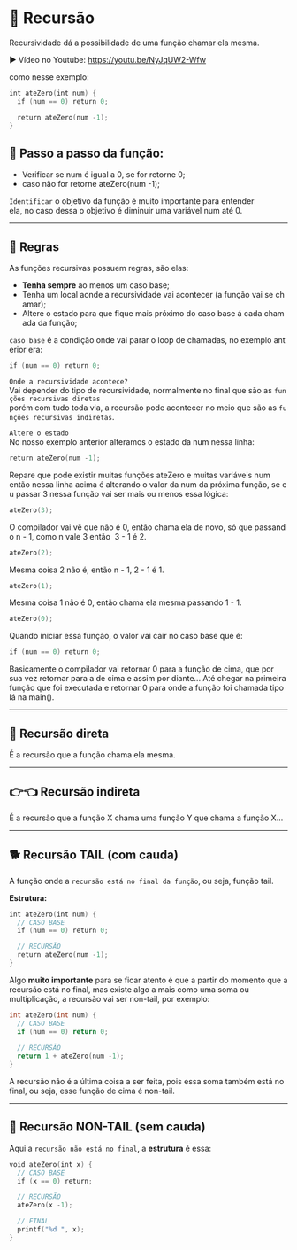 # 📂 Recursão
Recursividade dá a possibilidade de uma função chamar ela mesma.

▶ Vídeo no Youtube: https://youtu.be/NyJqUW2-Wfw

como nesse exemplo:
```C
int ateZero(int num) {
  if (num == 0) return 0;

  return ateZero(num -1);
}
```

## 🐾 Passo a passo da função:
  - Verificar se num é igual a 0, se for retorne 0;
  - caso não for retorne ateZero(num -1);

`Identificar` o objetivo da função é muito importante para entender ela, no caso dessa o objetivo é diminuir uma variável num até 0.

---

## 📏 Regras

As funções recursivas possuem regras, são elas:
  - **Tenha sempre** ao menos um caso base;
  - Tenha um local aonde a recursividade vai acontecer (a função vai se chamar);
  - Altere o estado para que fique mais próximo do caso base á cada chamada da função;

`caso base` é a condição onde vai parar o loop de chamadas, no exemplo anterior era:
```C
if (num == 0) return 0;
```

`Onde a recursividade acontece?` </br>
Vai depender do tipo de recursividade, normalmente no final que são as `funções recursivas diretas`
porém com tudo toda via, a recursão pode acontecer no meio que são as `funções recursivas indiretas`.

`Altere o estado` </br>
No nosso exemplo anterior alteramos o estado da num nessa linha:

```C
return ateZero(num -1);
```
Repare que pode existir muitas funções ateZero e muitas variáveis num então nessa linha acima é alterando o valor da num da próxima função, se eu passar 3 nessa função vai ser mais ou menos essa lógica:

```C
ateZero(3);
```
O compilador vai vê que não é 0, então chama ela de novo, só que passando n - 1, como n vale 3 então  3 - 1 é 2.

```C
ateZero(2);
```
Mesma coisa 2 não é, então n - 1, 2 - 1 é 1.

```C
ateZero(1);
```
Mesma coisa 1 não é 0, então chama ela mesma passando 1 - 1.

```C
ateZero(0);
```

Quando iniciar essa função, o valor vai cair no caso base que é:

```C
if (num == 0) return 0;
```

Basicamente o compilador vai retornar 0 para a função de cima, que por sua vez retornar para a de cima e assim por diante... Até chegar na primeira função que foi executada e retornar 0 para onde a função foi chamada tipo lá na main().

---
## 🎯 Recursão direta

É a recursão que a função chama ela mesma.

---
## 👉👈 Recursão indireta 

É a recursão que a função X chama uma função Y que chama a função X...

---
## 🐕 Recursão TAIL (com cauda)

A função onde a `recursão está no final da função`, ou seja, função tail.

**Estrutura:**
```C
int ateZero(int num) {
  // CASO BASE
  if (num == 0) return 0;

  // RECURSÃO
  return ateZero(num -1);
}
```

Algo **muito importante** para se ficar atento é que a partir do momento que a recursão está no final, mas existe algo a mais como uma soma ou multiplicação, a recursão vai ser non-tail, por exemplo:
```C
int ateZero(int num) {
  // CASO BASE
  if (num == 0) return 0;
  
  // RECURSÃO
  return 1 + ateZero(num -1);
}
```
A recursão não é a última coisa a ser feita, pois essa soma também está no final, ou seja, esse função de cima é non-tail.

---
## 🐑 Recursão NON-TAIL (sem cauda)
Aqui a `recursão não está no final`, a **estrutura** é essa:

```C
void ateZero(int x) {
  // CASO BASE
  if (x == 0) return;

  // RECURSÃO
  ateZero(x -1);

  // FINAL
  printf("%d ", x);
}
```
